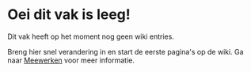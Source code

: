 # Oei dit vak is leeg!
Dit vak heeft op het moment nog geen wiki entries. 

Breng hier snel verandering in en start de eerste pagina's op de wiki. Ga naar [Meewerken](/meeerken) voor meer informatie.